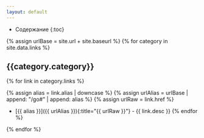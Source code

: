 ```yaml
---
layout: default
---
```


- Содержание
{:toc}

{% assign urlBase = site.url + site.baseurl %}
{% for category in site.data.links %}

## {{category.category}}

{% for link in category.links %}

{% assign alias = link.alias | downcase %}
{% assign urlAlias = urlBase | append: "/go#" | append: alias %}
{% assign urlRaw = link.href %}
- [{{ alias }}]({{ urlAlias }}){:title="{{ urlRaw }}"} - {{ link.desc }}
{% endfor %}

{% endfor %}

